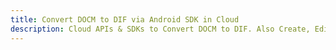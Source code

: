 ---title: Convert DOCM to DIF via Android SDK in Clouddescription: Cloud APIs & SDKs to Convert DOCM to DIF. Also Create, Edit & Render Microsoft Word & OpenOffice documents in the Cloud.---